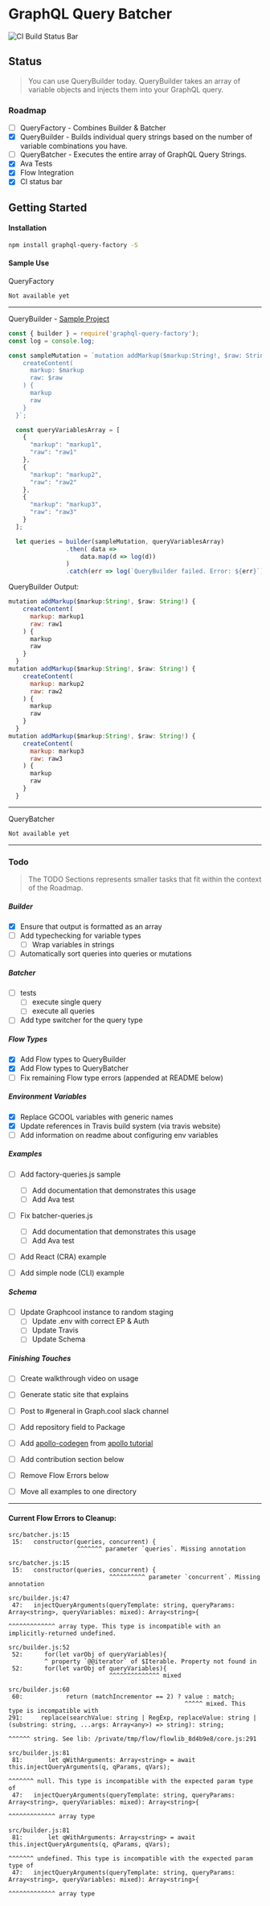 # GraphQL Query Batcher
![CI Build Status Bar](https://travis-ci.org/alechp/graphql-query-factory.svg?branch=flow)

## Status
> You can use QueryBuilder today. QueryBuilder takes an array of variable objects and injects them into your GraphQL query.


### Roadmap
* [ ] QueryFactory - Combines Builder & Batcher
* [x] QueryBuilder - Builds individual query strings based on the number of variable combinations you have.
* [ ] QueryBatcher - Executes the entire array of GraphQL Query Strings.
* [x] Ava Tests
* [x] Flow Integration
* [x] CI status bar

## Getting Started
#### Installation
```bash
npm install graphql-query-factory -S
```

#### Sample Use
QueryFactory
```js
Not available yet
```
--------------------------------

QueryBuilder - [Sample Project](https://github.com/alechp/graphql-query-factory/tree/master/graphql-query-factory-test-project)
```js
const { builder } = require('graphql-query-factory');
const log = console.log;

const sampleMutation = `mutation addMarkup($markup:String!, $raw: String!) {
    createContent(
      markup: $markup
      raw: $raw
    ) {
      markup
      raw
    }
  }`;

  const queryVariablesArray = [
    {
      "markup": "markup1",
      "raw": "raw1"
    },
    {
      "markup": "markup2",
      "raw": "raw2"
    },
    {
      "markup": "markup3",
      "raw": "raw3"
    }
  ];

  let queries = builder(sampleMutation, queryVariablesArray)
                .then( data =>
                    data.map(d => log(d))
                )
                .catch(err => log(`QueryBuilder failed. Error: ${err}`));

```
QueryBuilder Output:
```js
mutation addMarkup($markup:String!, $raw: String!) {
    createContent(
      markup: markup1
      raw: raw1
    ) {
      markup
      raw
    }
  }
mutation addMarkup($markup:String!, $raw: String!) {
    createContent(
      markup: markup2
      raw: raw2
    ) {
      markup
      raw
    }
  }
mutation addMarkup($markup:String!, $raw: String!) {
    createContent(
      markup: markup3
      raw: raw3
    ) {
      markup
      raw
    }
  }
```
--------------------------------

QueryBatcher
```js
Not available yet
```

--------------------------------

### Todo
> The TODO Sections represents smaller tasks that fit within the context of the Roadmap.

##### Builder
* [x] Ensure that output is formatted as an array
* [ ] Add typechecking for variable types
  * [ ] Wrap variables in strings
* [ ] Automatically sort queries into queries or mutations
##### Batcher
* [ ] tests
  * [ ] execute single query
  * [ ] execute all queries
* [ ] Add type switcher for the query type
##### Flow Types
* [x] Add Flow types to QueryBuilder
* [x] Add Flow types to QueryBatcher
* [ ] Fix remaining Flow type errors (appended at README below)

##### Environment Variables
* [x] Replace GCOOL variables with generic names
* [x] Update references in Travis build system (via travis website)
* [ ] Add information on readme about configuring env variables

##### Examples
* [ ] Add factory-queries.js sample
  * [ ] Add documentation that demonstrates this usage
  * [ ] Add Ava test
* [ ] Fix batcher-queries.js
  * [ ] Add documentation that demonstrates this usage
  * [ ] Add Ava test
* [ ] Add React (CRA) example
* [ ] Add simple node (CLI) example


##### Schema
* [ ] Update Graphcool instance to random staging
  * [ ] Update .env with correct EP & Auth
  * [ ] Update Travis
  * [ ] Update Schema

##### Finishing Touches
* [ ] Create walkthrough video on usage
* [ ] Generate static site that explains
* [ ] Post to #general in Graph.cool slack channel
* [ ] Add repository field to Package
* [ ] Add [apollo-codegen](https://github.com/apollographql/apollo-codegen) from [apollo tutorial](http://dev.apollodata.com/react/using-with-types.html)
* [ ] Add contribution section below
* [ ] Remove Flow Errors below
* [ ] Move all examples to one directory


-----------------------

#### Current Flow Errors to Cleanup:
```
src/batcher.js:15
 15:   constructor(queries, concurrent) {
                   ^^^^^^^ parameter `queries`. Missing annotation

src/batcher.js:15
 15:   constructor(queries, concurrent) {
                            ^^^^^^^^^^ parameter `concurrent`. Missing annotation

src/builder.js:47
 47:   injectQueryArguments(queryTemplate: string, queryParams: Array<string>, queryVariables: mixed): Array<string>{
                                                                                                       ^^^^^^^^^^^^^ array type. This type is incompatible with an implicitly-returned undefined.

src/builder.js:52
 52:      for(let varObj of queryVariables){
          ^ property `@@iterator` of $Iterable. Property not found in
 52:      for(let varObj of queryVariables){
                            ^^^^^^^^^^^^^^ mixed

src/builder.js:60
 60:            return (matchIncrementor == 2) ? value : match;
                                                 ^^^^^ mixed. This type is incompatible with
291:     replace(searchValue: string | RegExp, replaceValue: string | (substring: string, ...args: Array<any>) => string): string;
                                                                                                                  ^^^^^^ string. See lib: /private/tmp/flow/flowlib_8d4b9e8/core.js:291

src/builder.js:81
 81:       let qWithArguments: Array<string> = await this.injectQueryArguments(q, qParams, qVars);
                                                                                  ^^^^^^^ null. This type is incompatible with the expected param type of
 47:   injectQueryArguments(queryTemplate: string, queryParams: Array<string>, queryVariables: mixed): Array<string>{
                                                                ^^^^^^^^^^^^^ array type

src/builder.js:81
 81:       let qWithArguments: Array<string> = await this.injectQueryArguments(q, qParams, qVars);
                                                                                  ^^^^^^^ undefined. This type is incompatible with the expected param type of
 47:   injectQueryArguments(queryTemplate: string, queryParams: Array<string>, queryVariables: mixed): Array<string>{
                                                                ^^^^^^^^^^^^^ array type
```

